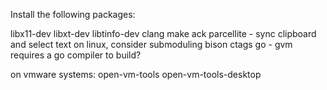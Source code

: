 Install the following packages:

libx11-dev
libxt-dev
libtinfo-dev
clang
make
ack
parcellite - sync clipboard and select text on linux, consider submoduling
bison
ctags
go - gvm requires a go compiler to build?

on vmware systems:
open-vm-tools
open-vm-tools-desktop
